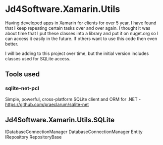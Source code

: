 # Jd4Software.Xamarin.Utils
Having developed apps in Xamarin for clients for over 5 year, I have found that I keep repeating certain tasks over and over again.  I thought it was about time that I put these classes into a library and put it on nuget.org so I can access it easily in the future.  If others want to use this code then even better.

I will be adding to this project over time, but the initial version includes classes used for SQLite access.

## Tools used
### sqlite-net-pcl ###
Simple, powerful, cross-platform SQLite client and ORM for .NET - https://github.com/praeclarum/sqlite-net 


## Jd4Software.Xamarin.Utils.SQLite ##

IDatabaseConnectionManager
DatabaseConnectionManager
Entity
IRepository
RepositoryBase

